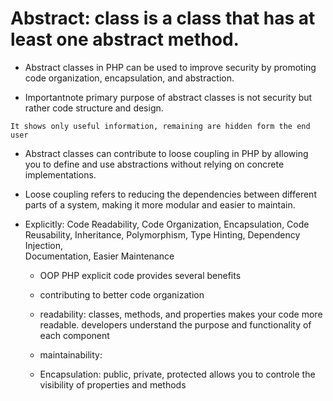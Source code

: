 # Abstract: class is a class that has at least one abstract method.

- Abstract classes in PHP can be used to improve security by 
  promoting code organization, encapsulation, and abstraction. 

- Importantnote primary purpose of abstract classes 
  is not security but rather code structure and design.

`It shows only useful information, remaining are hidden form the end user`


- Abstract classes can contribute to loose coupling in PHP 
  by allowing you to define and use abstractions without relying on concrete implementations. 

- Loose coupling refers to reducing the dependencies between different parts of a system, 
  making it more modular and easier to maintain.


* Explicitly: Code Readability, Code Organization, Encapsulation, Code Reusability, Inheritance, Polymorphism, Type Hinting, Dependency Injection,        
              Documentation, Easier Maintenance

   - OOP PHP explicit code provides several benefits 
   - contributing to better code organization

   - readability: 
      classes, methods, and properties makes your code more readable. 
      developers understand the purpose and functionality of each component

   - maintainability:
   - Encapsulation:
        public, private, protected allows you to controle
        the visibility of properties and methods